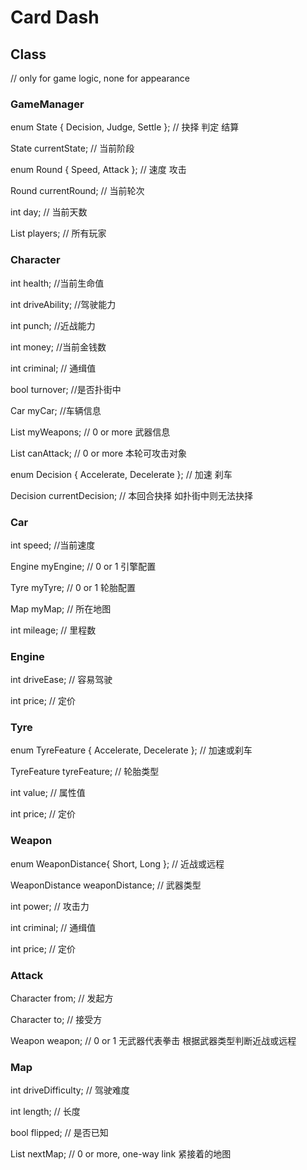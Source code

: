 # Card Dash

## Class

// only for game logic, none for appearance

### GameManager

enum State { Decision, Judge, Settle }; // 抉择 判定 结算

State currentState; // 当前阶段

enum Round { Speed, Attack }; // 速度 攻击

Round currentRound; // 当前轮次

int day; // 当前天数

List<Character> players; // 所有玩家

### Character

int health; //当前生命值

int driveAbility; //驾驶能力

int punch; //近战能力

int money; //当前金钱数

int criminal; // 通缉值

bool turnover; //是否扑街中

Car myCar; //车辆信息

List<Weapon> myWeapons; // 0 or more 武器信息

List<Character> canAttack; // 0 or more 本轮可攻击对象

enum Decision { Accelerate, Decelerate }; // 加速 刹车

Decision currentDecision; // 本回合抉择 如扑街中则无法抉择

### Car

int speed; //当前速度

Engine myEngine; // 0 or 1 引擎配置

Tyre myTyre; // 0 or 1 轮胎配置

Map myMap; // 所在地图

int mileage; // 里程数

### Engine

int driveEase; // 容易驾驶

int price; // 定价

### Tyre

enum TyreFeature { Accelerate, Decelerate }; // 加速或刹车

TyreFeature tyreFeature; // 轮胎类型

int value; // 属性值

int price; // 定价

### Weapon

enum WeaponDistance{ Short, Long }; // 近战或远程

WeaponDistance weaponDistance; // 武器类型

int power; // 攻击力

int criminal; // 通缉值

int price; // 定价

### Attack

Character from; // 发起方

Character to; // 接受方

Weapon weapon; // 0 or 1 无武器代表拳击 根据武器类型判断近战或远程

### Map

int driveDifficulty; // 驾驶难度

int length; // 长度

bool flipped; // 是否已知

List<Map> nextMap; // 0 or more, one-way link 紧接着的地图